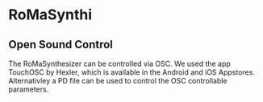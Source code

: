 # RoMaSynthi

## Open Sound Control
The RoMaSynthesizer can be controlled via OSC. We used the app TouchOSC by Hexler, which is available in the Android and iOS Appstores.
Alternativley a PD file can be used to control the OSC controllable parameters.